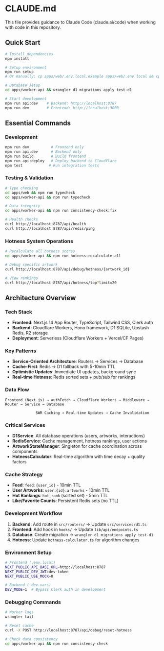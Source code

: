 # CLAUDE.md

This file provides guidance to Claude Code (claude.ai/code) when working with code in this repository.

## Quick Start

```bash
# Install dependencies
npm install

# Setup environment
npm run setup
# Or manually: cp apps/web/.env.local.example apps/web/.env.local && cp apps/worker-api/.dev.vars.example apps/worker-api/.dev.vars

# Database setup
cd apps/worker-api && wrangler d1 migrations apply test-d1

# Start development
npm run api:dev    # Backend: http://localhost:8787
npm run dev        # Frontend: http://localhost:3000
```

## Essential Commands

### Development
```bash
npm run dev          # Frontend only
npm run api:dev      # Backend only  
npm run build        # Build frontend
npm run api:deploy   # Deploy backend to Cloudflare
npm test            # Run integration tests
```

### Testing & Validation
```bash
# Type checking
cd apps/web && npm run typecheck
cd apps/worker-api && npm run typecheck

# Data integrity
cd apps/worker-api && npm run consistency-check:fix

# Health checks
curl http://localhost:8787/api/health
curl http://localhost:8787/api/redis/ping
```

### Hotness System Operations
```bash
# Recalculate all hotness scores
cd apps/worker-api && npm run hotness:recalculate-all

# Debug specific artwork
curl http://localhost:8787/api/debug/hotness/{artwork_id}

# View rankings
curl http://localhost:8787/api/hotness/top?limit=20
```

## Architecture Overview

### Tech Stack
- **Frontend**: Next.js 14 App Router, TypeScript, Tailwind CSS, Clerk auth
- **Backend**: Cloudflare Workers, Hono framework, D1 SQLite, Upstash Redis, R2 storage
- **Deployment**: Serverless (Cloudflare Workers + Vercel/CF Pages)

### Key Patterns
- **Service-Oriented Architecture**: Routers → Services → Database
- **Cache-First**: Redis → D1 fallback with 5-10min TTL
- **Optimistic Updates**: Immediate UI updates, background sync
- **Real-time Hotness**: Redis sorted sets + pub/sub for rankings

### Data Flow
```
Frontend (Next.js) → authFetch → Cloudflare Workers → Middleware → Router → Service → Database
                    ↓
              SWR Caching → Real-time Updates → Cache Invalidation
```

### Critical Services
- **D1Service**: All database operations (users, artworks, interactions)
- **RedisService**: Cache management, hotness rankings, user actions
- **ArtworkStateManager**: Singleton for cache coordination across components
- **HotnessCalculator**: Real-time algorithm with time decay + quality factors

### Cache Strategy
- **Feed**: `feed:{user_id}` - 10min TTL
- **User Artworks**: `user:{id}:artworks` - 10min TTL  
- **Hot Rankings**: `hot_rank` (sorted set) - 5min TTL
- **Like/Favorite Counts**: Persistent Redis sets (no TTL)

### Development Workflow
1. **Backend**: Add route in `src/routers/` → Update `src/services/d1.ts`
2. **Frontend**: Add hook in `hooks/` → Update `lib/api/endpoints.ts`
3. **Database**: Create migration → `wrangler d1 migrations apply test-d1`
4. **Hotness**: Update `hotness-calculator.ts` for algorithm changes

### Environment Setup
```bash
# Frontend (.env.local)
NEXT_PUBLIC_API_BASE_URL=http://localhost:8787
NEXT_PUBLIC_DEV_JWT=dev-token
NEXT_PUBLIC_USE_MOCK=0

# Backend (.dev.vars)  
DEV_MODE=1  # Bypass Clerk auth in development
```

### Debugging Commands
```bash
# Worker logs
wrangler tail

# Reset cache
curl -X POST http://localhost:8787/api/debug/reset-hotness

# Check data consistency
cd apps/worker-api && npm run consistency-check
```
